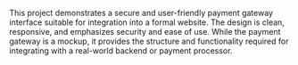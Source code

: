 This project demonstrates a secure and user-friendly payment gateway interface suitable for integration into a formal website. The design is clean, responsive, and emphasizes security and ease of use. While the payment gateway is a mockup, it provides the structure and functionality required for integrating with a real-world backend or payment processor.

